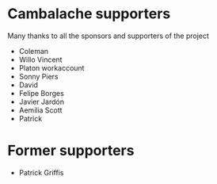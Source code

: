 # Cambalache supporters

Many thanks to all the sponsors and supporters of the project

 - Coleman 
 - Willo Vincent
 - Platon workaccount
 - Sonny Piers
 - David
 - Felipe Borges
 - Javier Jardón
 - Aemilia Scott
 - Patrick
 
# Former supporters

 - Patrick Griffis
